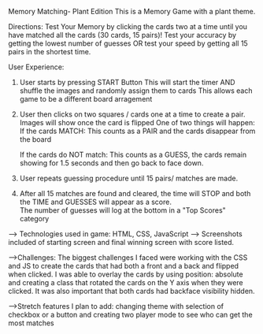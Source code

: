 Memory Matching- Plant Edition
This is a Memory Game with a plant theme.

Directions: 
Test Your Memory by clicking the cards two at a time until you have matched all the cards (30 cards, 15 pairs)!
Test your accuracy by getting the lowest number of guesses OR test your speed by getting all 15 pairs in the shortest time.


User Experience: 

1. User starts by pressing START Button
    This will start the timer AND shuffle the images and randomly assign them to cards
        This allows each game to be a different board arragement

2. User then clicks on two squares / cards one at a time to create a pair. Images will show once the card is flipped One of two things will happen: 
    If the cards MATCH:
    This counts as a PAIR and the cards disappear from the board

    If the cards do NOT match: 
    This counts as a GUESS, the cards remain showing for 1.5 seconds and then go back to face down. 

3. User repeats guessing procedure until 15 pairs/ matches are made. 

4. After all 15 matches are found and cleared, the time will STOP and both the TIME and GUESSES will appear as a score.    
    The number of guesses will log at the bottom in a "Top Scores" category



--> Technologies used in game: HTML, CSS, JavaScript
--> Screenshots included of starting screen and final winning screen with score listed.

-->Challenges: The biggest challenges I faced were working with the CSS and JS to create the cards that had both a front and a back and flipped when clicked. I was able to overlay the cards by using position: absolute and creating a class that rotated the cards on the Y axis when they were clicked. It was also important that both cards had backface visibility hidden. 

-->Stretch features I plan to add: changing theme with selection of checkbox or a button and creating two player mode to see who can get the most matches
